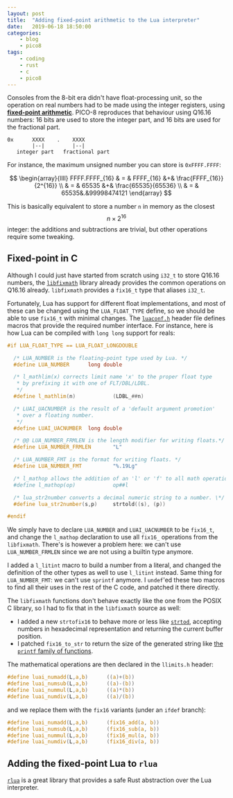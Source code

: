 ```yaml
---
layout: post
title:	"Adding fixed-point arithmetic to the Lua interpreter"
date:	2019-06-18 18:50:00
categories:
    - blog
    - pico8
tags:
    - coding
    - rust
    - c
    - pico8
---
```


Consoles from the 8-bit era didn't have float-processing unit, so the
operation on real numbers had to be made using the integer registers, using
**[fixed-point arithmetic](https://en.wikipedia.org/wiki/Fixed-point_arithmetic)**.
PICO-8 reproduces that behaviour using Q16.16 numbers: 16 bits are used to
store the integer part, and 16 bits are used for the fractional part.

    0x      XXXX    .    XXXX
            |--|         |--|
       integer part   fractional part

For instance, the maximum unsigned number you can store is `0xFFFF.FFFF`:

$$
\begin{array}{llll}
    FFFF.FFFF_{16} & = & FFFF_{16} &+& \frac{FFFF_{16}}{2^{16}} \\
                   & = & 65535  &+& \frac{65535}{65536} \\
                   & = & 65535&.&99998474121
\end{array}
$$

This is basically equivalent to store a number `n` in memory as the closest
$$n \times 2^{16}$$ integer: the additions and subtractions are trivial, but
other operations require some tweaking.

## Fixed-point in C

Although I could just have started from scratch using `i32_t` to store Q16.16
numbers, the [`libfixmath`](https://github.com/PetteriAimonen/libfixmath) library
already provides the common operations on Q16.16 already. `libfixmath` provides
a `fix16_t` type that aliases `i32_t`.

Fortunately, Lua has support for different float implementations, and most of
these can be changed using the `LUA_FLOAT_TYPE` define, so we should be able
to use `fix16_t` with minimal changes.
The [`luaconf.h`](https://www.lua.org/source/5.3/luaconf.h.html) header file
defines macros that provide the required number interface. For instance,
here is how Lua can be compiled with `long long` support for reals:

```cpp
#if LUA_FLOAT_TYPE == LUA_FLOAT_LONGDOUBLE

  /* LUA_NUMBER is the floating-point type used by Lua. */
  #define LUA_NUMBER      long double

  /* l_mathlim(x) corrects limit name 'x' to the proper float type
   * by prefixing it with one of FLT/DBL/LDBL.
   */
  #define l_mathlim(n)            (LDBL_##n)

  /* LUAI_UACNUMBER is the result of a 'default argument promotion'
   * over a floating number.
   */
  #define LUAI_UACNUMBER  long double

  /* @@ LUA_NUMBER_FRMLEN is the length modifier for writing floats.*/
  #define LUA_NUMBER_FRMLEN       "L"

  /* LUA_NUMBER_FMT is the format for writing floats. */
  #define LUA_NUMBER_FMT          "%.19Lg"

  /* l_mathop allows the addition of an 'l' or 'f' to all math operations.
  #define l_mathop(op)            op##l

  /* lua_str2number converts a decimal numeric string to a number. \*/
  #define lua_str2number(s,p)     strtold((s), (p))

#endif
```

We simply have to declare `LUA_NUMBER` and `LUAI_UACNUMBER` to be `fix16_t`,
and change the `l_mathop` declaration to use all `fix16_` operations from
the `libfixmath`. There's is however a problem here: we can't use
`LUA_NUMBER_FRMLEN` since we are not using a builtin type anymore.

I added a `l_litint` macro to build a number from a literal, and changed the
definition of the other types as well to use `l_litint` instead. Same thing
for `LUA_NUMBER_FMT`: we can't use `sprintf` anymore. I `undef`'ed these
two macros to find all their uses in the rest of the C code, and patched it
there directly.

The `libfixmath` functions don't behave exactly like the one from the
POSIX C library, so I had to fix that in the `libfixmath` source as well:

* I added a new `strtofix16` to behave more or less like
  [`strtod`](https://linux.die.net/man/3/strtod), accepting numbers in
  hexadecimal representation and returning the current buffer position.
* I patched `fix16_to_str` to return the size of the generated string like
  [the `printf` family of functions](https://linux.die.net/man/3/sprintf).

The mathematical operations are then declared in the `llimits.h` header:
```c
#define luai_numadd(L,a,b)      ((a)+(b))
#define luai_numsub(L,a,b)      ((a)-(b))
#define luai_nummul(L,a,b)      ((a)*(b))
#define luai_numdiv(L,a,b)      ((a)/(b))
```
and we replace them with the `fix16` variants (under an `ifdef` branch):
```c
#define luai_numadd(L,a,b)      (fix16_add(a, b))
#define luai_numsub(L,a,b)      (fix16_sub(a, b))
#define luai_nummul(L,a,b)      (fix16_mul(a, b))
#define luai_numdiv(L,a,b)      (fix16_div(a, b))
```

## Adding the fixed-point Lua to `rlua`

[`rlua`](https://docs.rs/rlua) is a great library that provides a safe Rust
abstraction over the Lua interpreter.
